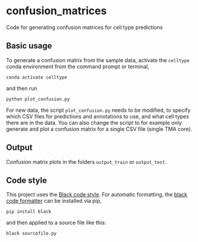 # confusion_matrices

Code for generating confusion matrices for cell type predictions


## Basic usage

To generate a confusion matrix from the sample data, activate the `celltype` conda environment from the command prompt or terminal,

    conda activate celltype

and then run

    python plot_confusion.py

For new data, the script `plot_confusion.py` needs to be modified, to specify which CSV files for predictions and annotations to use, and what cell types there are in the data. You can also change the script to for example only generate and plot a confusion matrix for a single CSV file (single TMA core).


## Output

Confusion matrix plots in the folders `output_train` or `output_test`.


## Code style

This project uses the [Black code style](https://black.readthedocs.io/en/stable/the_black_code_style/current_style.html). For automatic formatting, the [black code formatter](https://pypi.org/project/black/) can be installed via pip,

    pip install black

and then applied to a source file like this:

    black sourcefile.py

